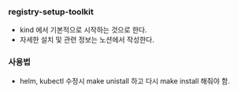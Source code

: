 ### registry-setup-toolkit
- kind 에서 기본적으로 시작하는 것으로 한다.
- 자세한 설치 및 관련 정보는 노션에서 작성한다.

### 사용법
- helm, kubectl 수정시 make unistall 하고 다시 make install 해줘야 함.